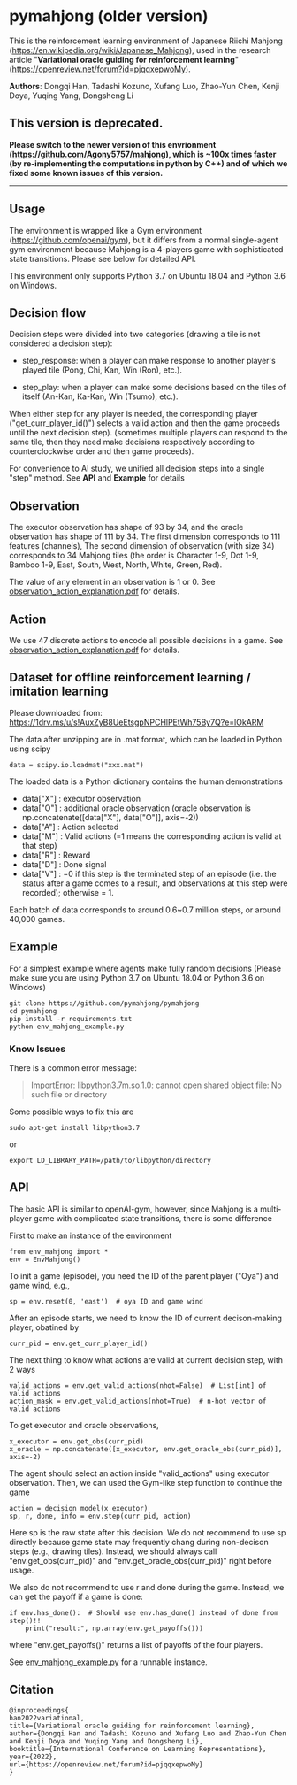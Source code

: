 # pymahjong (older version)

This is the reinforcement learning environment of Japanese Riichi Mahjong (https://en.wikipedia.org/wiki/Japanese_Mahjong), used in the research article "**Variational oracle guiding for reinforcement learning**" (https://openreview.net/forum?id=pjqqxepwoMy).

**Authors**: Dongqi Han, Tadashi Kozuno, Xufang Luo, Zhao-Yun Chen, Kenji Doya, Yuqing Yang, Dongsheng Li

## This version is deprecated.

**Please switch to the newer version of this envrionment (https://github.com/Agony5757/mahjong), which is ~100x times faster (by re-implementing the computations in python by C++) and of which we fixed some known issues of this version.**


-----------------------------------------------------------------------------------------------

## Usage

The environment is wrapped like a Gym environment (https://github.com/openai/gym), but it differs from a normal single-agent gym environment because Mahjong is a 4-players game with sophisticated state transitions. Please see below for detailed API.

This environment only supports Python 3.7 on Ubuntu 18.04 and Python 3.6 on Windows. 



## Decision flow

Decision steps were divided into two categories (drawing a tile is not considered a decision step):
- step_response: when a player can make response to another player's played tile (Pong, Chi, Kan, Win (Ron), etc.).


- step_play: when a player can make some decisions based on the tiles of itself (An-Kan, Ka-Kan, Win (Tsumo), etc.).

When either step for any player is needed, the corresponding player ("get_curr_player_id()") selects a valid action and then the game proceeds until the next decision step). 
(sometimes multiple players can respond to the same tile, then they need make decisions respectively according to counterclockwise order and then game proceeds).

For convenience to AI study, we unified all decision steps into a single "step" method. See **API** and **Example** for details


##  Observation 

The executor observation has shape of 93 by 34, and the oracle observation has shape of 111 by 34. The first dimension corresponds to 111 features (channels),  The second dimension of observation (with size 34)  corresponds to 34 Mahjong tiles (the order is Character 1-9, Dot 1-9,  Bamboo 1-9, East, South, West, North, White, Green, Red). 

The value of any element in an observation is 1 or 0. See [observation_action_explanation.pdf](https://github.com/pymahjong/pymahjong/blob/main/observation_action_explanation.pdf) for details.


## Action 

We use 47 discrete actions to encode all possible decisions in a game. See [observation_action_explanation.pdf](https://github.com/pymahjong/pymahjong/blob/main/observation_action_explanation.pdf) for details.



## Dataset for offline reinforcement learning / imitation learning

Please downloaded from: https://1drv.ms/u/s!AuxZyB8UeEtsgpNPCHlPEtWh75By7Q?e=lOkARM

The data after unzipping are in .mat format, which can be loaded in Python using scipy
```
data = scipy.io.loadmat("xxx.mat")
```
The loaded data is a Python dictionary contains the human demonstrations
- data["X"] : executor observation
- data["O"] : additional oracle observation (oracle observation is np.concatenate([data["X"], data["O"]], axis=-2))
- data["A"] : Action selected
- data["M"] : Valid actions (=1 means the corresponding action is valid at that step)
- data["R"] : Reward
- data["D"] : Done signal
- data["V"] : =0 if this step is the terminated step of an episode 
  (i.e. the status after a game comes to a result, and observations at this step were recorded);
  otherwise = 1.

Each batch of data corresponds to around 0.6~0.7 million steps, or around 40,000 games. 

## Example

For a simplest example where agents make fully random decisions (Please make sure you are using Python 3.7 on Ubuntu 18.04 or Python 3.6 on Windows)
```
git clone https://github.com/pymahjong/pymahjong
cd pymahjong
pip install -r requirements.txt
python env_mahjong_example.py
```

### Know Issues
There is a common error message:

> ImportError: libpython3.7m.so.1.0: cannot open shared object file: No such file or directory

Some possible ways to fix this are
```
sudo apt-get install libpython3.7
```
or 
```
export LD_LIBRARY_PATH=/path/to/libpython/directory
```



## API

The basic API is similar to openAI-gym, however, 
since Mahjong is a multi-player game with complicated state transitions,
there is some difference 

First to make an instance of the environment
```
from env_mahjong import *
env = EnvMahjong()
```

To init a game (episode), you need the ID of the parent player ("Oya") and game wind, e.g.,
```
sp = env.reset(0, 'east')  # oya ID and game wind
```

After an episode starts, we need to know the ID of current decison-making player, obatined by 
```
curr_pid = env.get_curr_player_id()
```
The next thing to know what actions are valid at current decision step, with 2 ways
```
valid_actions = env.get_valid_actions(nhot=False)  # List[int] of valid actions
action_mask = env.get_valid_actions(nhot=True)  # n-hot vector of valid actions
```

To get executor and oracle observations, 
```
x_executor = env.get_obs(curr_pid)
x_oracle = np.concatenate([x_executor, env.get_oracle_obs(curr_pid)], axis=-2)
```
The agent should select an action inside "valid_actions" using executor observation.
Then, we can used the Gym-like step function to continue the game
```
action = decision_model(x_executor)
sp, r, done, info = env.step(curr_pid, action)
```
Here sp is the raw state after this decision.
We do not recommend to use sp directly because game state may frequently chang during non-decison steps (e.g., drawing tiles).
Instead, we should always call "env.get_obs(curr_pid)" and "env.get_oracle_obs(curr_pid)" right before usage.

We also do not recommend to use r and done during the game. Instead, we can get the payoff if a game is done:

```
if env.has_done():  # Should use env.has_done() instead of done from step()!!
    print("result:", np.array(env.get_payoffs()))
```
where "env.get_payoffs()" returns a list of payoffs of the four players.

See [env_mahjong_example.py](https://github.com/pymahjong/pymahjong/blob/main/env_mahjong_example.py) for a runnable instance.

## Citation
```
@inproceedings{
han2022variational,
title={Variational oracle guiding for reinforcement learning},
author={Dongqi Han and Tadashi Kozuno and Xufang Luo and Zhao-Yun Chen and Kenji Doya and Yuqing Yang and Dongsheng Li},
booktitle={International Conference on Learning Representations},
year={2022},
url={https://openreview.net/forum?id=pjqqxepwoMy}
}
```
